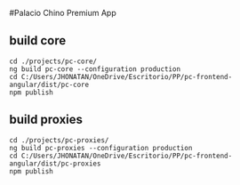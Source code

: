 #Palacio Chino Premium App


## build core
```
cd ./projects/pc-core/
ng build pc-core --configuration production
cd C:/Users/JHONATAN/OneDrive/Escritorio/PP/pc-frontend-angular/dist/pc-core
npm publish

```
## build proxies
```
cd ./projects/pc-proxies/
ng build pc-proxies --configuration production
cd C:/Users/JHONATAN/OneDrive/Escritorio/PP/pc-frontend-angular/dist/pc-proxies
npm publish
```